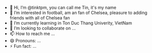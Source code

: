 - 👋 Hi, I’m @tinktpm, you can call me Tin, it's my name
- 👀 I’m interested in football, am an fan of Chelsea, pleasure to adding friends with all of Chelsea fan
- 🌱 I’m currently learning in Ton Duc Thang Univerity, VietNam
- 💞️ I’m looking to collaborate on ...
- 📫 How to reach me ...
- 😄 Pronouns: ...
- ⚡ Fun fact: ...

<!---
tinktpm/tinktpm is a ✨ special ✨ repository because its `README.md` (this file) appears on your GitHub profile.
You can click the Preview link to take a look at your changes.
--->
